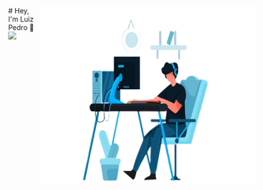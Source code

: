 <img src="https://github.com/luizpedros/luizpedros/blob/main/codando2-editada.png" width="440px" height="360px" align='right' />
# Hey, I'm Luiz Pedro 👋

<a href="https://github.com/luizpedros">
   <img height="180em" src="https://github-readme-stats.vercel.app/api?username=luizpedros&show_icons=true&theme=radical"/>
   
  

<!--
**luizpedros/luizpedros** is a ✨ _special_ ✨ repository because its `README.md` (this file) appears on your GitHub profile.

Here are some ideas to get you started:

- 🔭 I’m currently working on ...
- 🌱 I’m currently learning ...
- 👯 I’m looking to collaborate on ...
- 🤔 I’m looking for help with ...
- 💬 Ask me about ...
- 📫 How to reach me: ...
- 😄 Pronouns: ...
- ⚡ Fun fact: ...
-->
